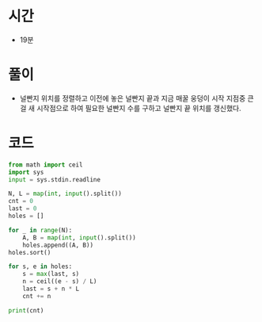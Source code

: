 # 시간
- 19분

# 풀이
- 널빤지 위치를 정렬하고 이전에 놓은 널빤지 끝과 지금 매꿀 웅덩이 시작 지점중 큰 걸 새 시작점으로 하여 필요한 널빤지 수를 구하고 널빤지 끝 위치를 갱신했다. 


# 코드

```python
from math import ceil
import sys
input = sys.stdin.readline

N, L = map(int, input().split())
cnt = 0
last = 0
holes = []

for _ in range(N):
    A, B = map(int, input().split())
    holes.append((A, B))
holes.sort()

for s, e in holes:
    s = max(last, s)
    n = ceil((e - s) / L)
    last = s + n * L
    cnt += n

print(cnt)

```